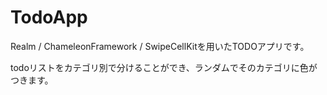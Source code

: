 # TodoApp
Realm / ChameleonFramework / SwipeCellKitを用いたTODOアプリです。
  
todoリストをカテゴリ別で分けることができ、ランダムでそのカテゴリに色がつきます。
